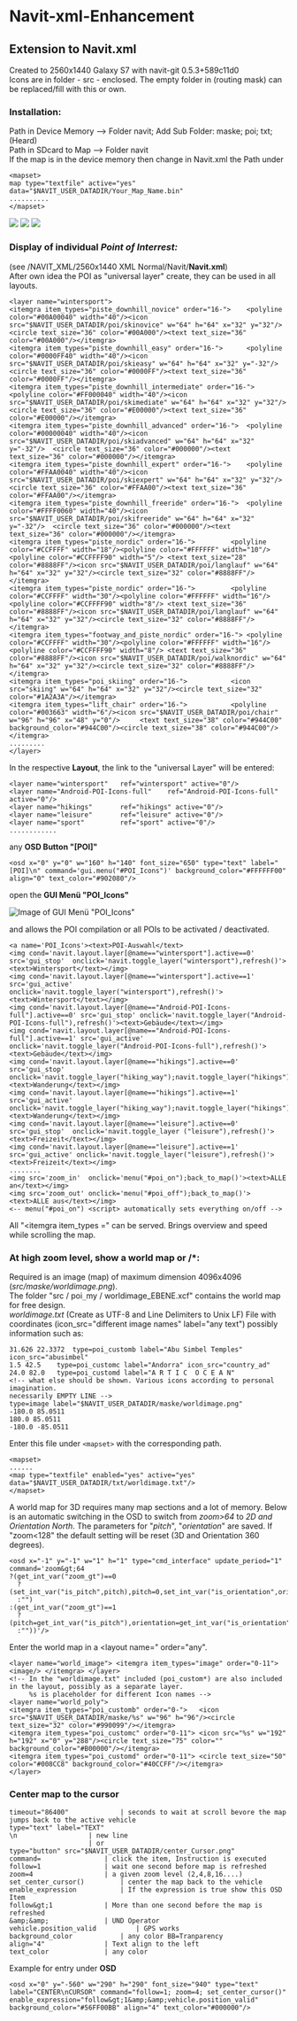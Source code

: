 # Navit-xml-Enhancement
## Extension to Navit.xml ##

Created to 2560x1440 Galaxy S7 with navit-git 0.5.3+589c11d0  
Icons are in folder - src - enclosed. The empty folder in (routing mask) can be replaced/fill with this or own.  
### Installation:  
Path in Device Memory --> Folder navit; Add Sub Folder: maske; poi; txt; (Heard)  
Path in SDcard to Map --> Folder navit  
If the map is in the device memory then change in Navit.xml the Path under

	<mapset>
	map type="textfile" active="yes" data="$NAVIT_USER_DATADIR/Your_Map_Name.bin"
	..........
	</mapset>

![](https://github.com/hermann2/Navit-xml-Enhancement/blob/master/src/screencapture/003437_Navit.jpg)
![](https://github.com/hermann2/Navit-xml-Enhancement/blob/master/src/screencapture/090030_Navit.jpg)
![](https://github.com/hermann2/Navit-xml-Enhancement/blob/master/src/screencapture/091006_Navit.jpg)

### Display of individual *Point of Interrest:*  
(see /NAVIT_XML/2560x1440 XML Normal/Navit/**Navit.xml**)  
After own idea the POI as "universal layer" create, they can be used in all layouts.

	<layer name="wintersport">
	<itemgra item_types="piste_downhill_novice" order="16-">	<polyline color="#00A00040" width="40"/><icon src="$NAVIT_USER_DATADIR/poi/skinovice" w="64" h="64" x="32" y="32"/>	<circle text_size="36" color="#00A000"/><text text_size="36" color="#00A000"/></itemgra>
	<itemgra item_types="piste_downhill_easy" order="16-">		<polyline color="#0000FF40" width="40"/><icon src="$NAVIT_USER_DATADIR/poi/skieasy" w="64" h="64" x="32" y="-32"/>	<circle text_size="36" color="#0000FF"/><text text_size="36" color="#0000FF"/></itemgra>
	<itemgra item_types="piste_downhill_intermediate" order="16-">	<polyline color="#FF000040" width="40"/><icon src="$NAVIT_USER_DATADIR/poi/skimediate" w="64" h="64" x="32" y="32"/>	<circle text_size="36" color="#E00000"/><text text_size="36" color="#E00000"/></itemgra>
	<itemgra item_types="piste_downhill_advanced" order="16-">	<polyline color="#00000040" width="40"/><icon src="$NAVIT_USER_DATADIR/poi/skiadvanced" w="64" h="64" x="32" y="-32"/>	<circle text_size="36" color="#000000"/><text text_size="36" color="#000000"/></itemgra>
	<itemgra item_types="piste_downhill_expert" order="16-">	<polyline color="#FFAA0040" width="40"/><icon src="$NAVIT_USER_DATADIR/poi/skiexpert" w="64" h="64" x="32" y="32"/>	<circle text_size="36" color="#FFAA00"/><text text_size="36" color="#FFAA00"/></itemgra>
	<itemgra item_types="piste_downhill_freeride" order="16-">	<polyline color="#FFFF0060" width="40"/><icon src="$NAVIT_USER_DATADIR/poi/skifreeride" w="64" h="64" x="32" y="-32"/>	<circle text_size="36" color="#000000"/><text text_size="36" color="#000000"/></itemgra>
	<itemgra item_types="piste_nordic" order="16-">			<polyline color="#CCFFFF" width="18"/><polyline color="#FFFFFF" width="10"/><polyline color="#CCFFFF90" width="5"/>	<text text_size="28" color="#8888FF"/><icon src="$NAVIT_USER_DATADIR/poi/langlauf" w="64" h="64" x="32" y="32"/><circle text_size="32" color="#8888FF"/></itemgra>
	<itemgra item_types="piste_nordic" order="16-">			<polyline color="#CCFFFF" width="30"/><polyline color="#FFFFFF" width="16"/><polyline color="#CCFFFF90" width="8"/>	<text text_size="36" color="#8888FF"/><icon src="$NAVIT_USER_DATADIR/poi/langlauf" w="64" h="64" x="32" y="32"/><circle text_size="32" color="#8888FF"/></itemgra>
	<itemgra item_types="footway_and_piste_nordic" order="16-">	<polyline color="#CCFFFF" width="30"/><polyline color="#FFFFFF" width="16"/><polyline color="#CCFFFF90" width="8"/>	<text text_size="36" color="#8888FF"/><icon src="$NAVIT_USER_DATADIR/poi/walknordic" w="64" h="64" x="32" y="32"/><circle text_size="32" color="#8888FF"/></itemgra>
	<itemgra item_types="poi_skiing" order="16-">			<icon src="skiing" w="64" h="64" x="32" y="32"/><circle text_size="32" color="#1A2A3A"/></itemgra>
	<itemgra item_types="lift_chair" order="16-">			<polyline color="#003663" width="6"/><icon src="$NAVIT_USER_DATADIR/poi/chair" w="96" h="96" x="48" y="0"/>		<text text_size="38" color="#944C00" background_color="#944C00"/><circle text_size="38" color="#944C00"/></itemgra>
	.........
	</layer>  

In the respective **Layout**, the link to the "universal Layer" will be entered:

	<layer name="wintersport" 	ref="wintersport" active="0"/>
	<layer name="Android-POI-Icons-full" 	ref="Android-POI-Icons-full" active="0"/>
	<layer name="hikings" 		ref="hikings" active="0"/>
	<layer name="leisure" 		ref="leisure" active="0"/>
	<layer name="sport" 		ref="sport" active="0"/>
	............

any **OSD Button "[POI]"**

	<osd x="0" y="0" w="160" h="140" font_size="650" type="text" label="[POI]\n" command='gui.menu("#POI_Icons")' background_color="#FFFFFF00" align="0" text_color="#902080"/>

open the **GUI Menü "POI_Icons"**

![Image of GUI Menü "POI_Icons"](https://github.com/hermann2/Navit-xml-Enhancement/blob/master/src/screencapture/131342_Navit.jpg)

and allows the POI compilation or all POIs to be activated / deactivated.

	<a name='POI_Icons'><text>POI-Auswahl</text>
	<img cond='navit.layout.layer[@name=="wintersport"].active==0'		src='gui_stop'	onclick='navit.toggle_layer("wintersport"),refresh()'><text>Wintersport</text></img>
	<img cond='navit.layout.layer[@name=="wintersport"].active==1'		src='gui_active' onclick='navit.toggle_layer("wintersport"),refresh()'><text>Wintersport</text></img>
	<img cond='navit.layout.layer[@name=="Android-POI-Icons-full"].active==0' src='gui_stop' onclick='navit.toggle_layer("Android-POI-Icons-full"),refresh()'><text>Gebäude</text></img>
	<img cond='navit.layout.layer[@name=="Android-POI-Icons-full"].active==1' src='gui_active' onclick='navit.toggle_layer("Android-POI-Icons-full"),refresh()'><text>Gebäude</text></img>
	<img cond='navit.layout.layer[@name=="hikings"].active==0'		src='gui_stop'	onclick='navit.toggle_layer("hiking_way");navit.toggle_layer("hikings");refresh()'><text>Wanderung</text></img>
	<img cond='navit.layout.layer[@name=="hikings"].active==1'		src='gui_active' onclick='navit.toggle_layer("hiking_way");navit.toggle_layer("hikings");refresh()'><text>Wanderung</text></img>
	<img cond='navit.layout.layer[@name=="leisure"].active==0'		src='gui_stop'	onclick='navit.toggle_layer ("leisure"),refresh()'><text>Freizeit</text></img>
	<img cond='navit.layout.layer[@name=="leisure"].active==1'		src='gui_active' onclick='navit.toggle_layer("leisure"),refresh()'><text>Freizeit</text></img>
	........
	<img src='zoom_in'	onclick='menu("#poi_on");back_to_map()'><text>ALLE an</text></img>
	<img src='zoom_out'	onclick='menu("#poi_off");back_to_map()'><text>ALLE aus</text></img>
	<-- menu("#poi_on") <script> automatically sets everything on/off -->

All "<itemgra item_types =" can be served. Brings overview and speed while scrolling the map.

### At high zoom level, show a world map or /*: ###

Required is an image (map) of maximum dimension 4096x4096 (*src/maske/worldimage.png*).  
The folder "src / poi`_`my / worldimage_EBENE.xcf" contains the world map for free design.  
*worldimage.txt* (Create as UTF-8 and Line Delimiters to Unix LF) File with coordinates (icon_src="different image names" label="any text") possibly information such as:

	31.626 22.3372	type=poi_customb label="Abu Simbel Temples" icon_src="abusimbel"
	1.5 42.5 	type=poi_customc label="Andorra" icon_src="country_ad"
	24.0 82.0 	type=poi_customd label="A R T I C  O C E A N"
	<!-- what else should be shown. Various icons according to personal imagination.
	necessarily EMPTY LINE -->
	type=image label="$NAVIT_USER_DATADIR/maske/worldimage.png"
	-180.0 85.0511
	180.0 85.0511
	-180.0 -85.0511

Enter this file under `<mapset>` with the corresponding path.

    <mapset>
    ......
    <map type="textfile" enabled="yes" active="yes" data="$NAVIT_USER_DATADIR/txt/worldimage.txt"/>
    </mapset>

A world map for 3D requires many map sections and a lot of memory. Below is an automatic switching in the OSD to switch from *zoom&gt;64* to *2D and Orientation North*. The parameters for "*pitch*", "*orientation*" are saved. If "zoom&lt;128" the default setting will be reset (3D and Orientation 360 degrees).

	<osd x="-1" y="-1" w="1" h="1" type="cmd_interface" update_period="1" command='zoom&gt;64
	?(get_int_var("zoom_gt")==0 
	  ?(set_int_var("is_pitch",pitch),pitch=0,set_int_var("is_orientation",orientation),orientation=0,set_int_var("zoom_gt",1))
	  :"")
	:(get_int_var("zoom_gt")==1 
	  ?(pitch=get_int_var("is_pitch"),orientation=get_int_var("is_orientation"),set_int_var("zoom_gt",0))
	  :""))'/>

Enter the world map in a <layout name=" order="any".

	<layer name="world_image"> <itemgra item_types="image" order="0-11"> <image/> </itemgra> </layer>
	<!-- In the "worldimage.txt" included (poi_custom*) are also included in the layout, possibly as a separate layer.
		 %s is placeholder for different Icon names -->
	<layer name="world_poly">
	<itemgra item_types="poi_customb" order="0-">	<icon src="$NAVIT_USER_DATADIR/maske/%s" w="96" h="96"/><circle text_size="32" color="#990099"/></itemgra>
	<itemgra item_types="poi_customc" order="0-11">	<icon src="%s" w="192" h="192" x="0" y="288"/><circle text_size="75" color="" background_color="#B00000"/></itemgra>
	<itemgra item_types="poi_customd" order="0-11">	<circle text_size="50" color="#008CC8" background_color="#40CCFF"/></itemgra>
	</layer>

### Center map to the cursor ###
    timeout="86400"				| seconds to wait at scroll bevore the map jumps back to the active vehicle
    type="text" label="TEXT"
    \n					| new line
						| or
    type="button" src="$NAVIT_USER_DATADIR/center_Cursor.png"
    command=				| click the item, Instruction is executed
    follow=1				| wait one second before map is refreshed
    zoom=4					| a given zoom level (2,4,8,16....)
    set_center_cursor()			| center the map back to the vehicle
    enable_expression			| If the expression is true show this OSD Item
    follow&gt;1				| More than one second before the map is refreshed
    &amp;&amp;				| UND Operator
    vehicle.position_valid			| GPS works
    background_color			| any color BB=Tranparency
    align="4"				| Text align to the left
    text_color				| any color

Example for entry under **OSD**

	<osd x="0" y="-560" w="290" h="290" font_size="940" type="text" label="CENTER\nCURSOR" command="follow=1; zoom=4; set_center_cursor()" enable_expression="follow&gt;1&amp;&amp;vehicle.position_valid" background_color="#56FF00BB" align="4" text_color="#000000"/>
